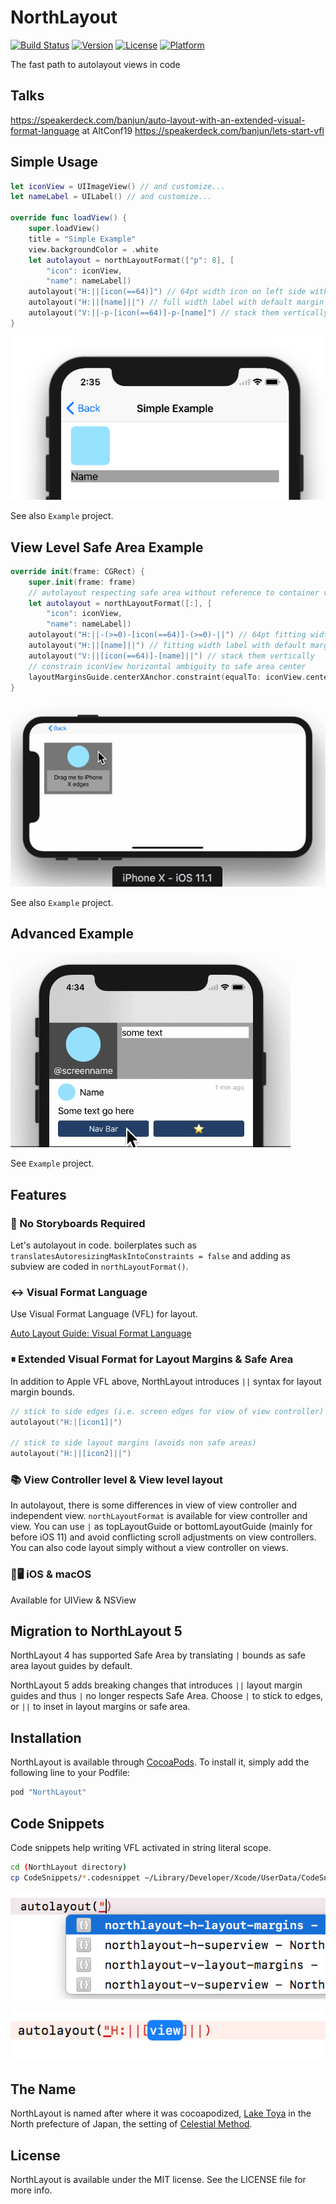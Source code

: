 # NorthLayout

[![Build Status](https://app.bitrise.io/app/099ef6919e27d42e/status.svg?token=Xj3O0yJCDOX-ynxtFTyJGg)](https://app.bitrise.io/app/099ef6919e27d42e)
[![Version](https://img.shields.io/cocoapods/v/NorthLayout.svg?style=flat)](http://cocoapods.org/pods/NorthLayout)
[![License](https://img.shields.io/cocoapods/l/NorthLayout.svg?style=flat)](http://cocoapods.org/pods/NorthLayout)
[![Platform](https://img.shields.io/cocoapods/p/NorthLayout.svg?style=flat)](http://cocoapods.org/pods/NorthLayout)

The fast path to autolayout views in code

## Talks

<https://speakerdeck.com/banjun/auto-layout-with-an-extended-visual-format-language> at AltConf19
<https://speakerdeck.com/banjun/lets-start-vfl>

## Simple Usage

```swift
let iconView = UIImageView() // and customize...
let nameLabel = UILabel() // and customize...

override func loadView() {
    super.loadView()
    title = "Simple Example"
    view.backgroundColor = .white
    let autolayout = northLayoutFormat(["p": 8], [
        "icon": iconView,
        "name": nameLabel])
    autolayout("H:||[icon(==64)]") // 64pt width icon on left side with default margin
    autolayout("H:||[name]||") // full width label with default margin
    autolayout("V:||-p-[icon(==64)]-p-[name]") // stack them vertically
}
```

![](misc/ios-example.png)

See also `Example` project.

## View Level Safe Area Example

```swift
override init(frame: CGRect) {
    super.init(frame: frame)
    // autolayout respecting safe area without reference to container view controller
    let autolayout = northLayoutFormat([:], [
        "icon": iconView,
        "name": nameLabel])
    autolayout("H:||-(>=0)-[icon(==64)]-(>=0)-||") // 64pt fitting width icon with default margin
    autolayout("H:||[name]||") // fitting width label with default margin
    autolayout("V:||[icon(==64)]-[name]||") // stack them vertically
    // constrain iconView horizontal ambiguity to safe area center
    layoutMarginsGuide.centerXAnchor.constraint(equalTo: iconView.centerXAnchor).isActive = true
}
```

![](misc/northlayout-viewlevel-safearea-example.gif)

See also `Example` project.

## Advanced Example

![](misc/northlayout-advanced-example.gif)

See `Example` project.

## Features

### 📜 No Storyboards Required

Let's autolayout in code. boilerplates such as `translatesAutoresizingMaskIntoConstraints = false` and adding as subview are coded in `northLayoutFormat()`.

### ↔️ Visual Format Language

Use Visual Format Language (VFL) for layout.

[Auto Layout Guide: Visual Format Language](https://developer.apple.com/library/content/documentation/UserExperience/Conceptual/AutolayoutPG/VisualFormatLanguage.html)

### ⏸ Extended Visual Format for Layout Margins & Safe Area

In addition to Apple VFL above, NorthLayout introduces `||` syntax for layout margin bounds.

```swift
// stick to side edges (i.e. screen edges for view of view controller)
autolayout("H:|[icon1]|")

// stick to side layout margins (avoids non safe areas)
autolayout("H:||[icon2]||")
```

### 📚 View Controller level & View level layout

In autolayout, there is some differences in view of view controller and independent view. `northLayoutFormat` is available for view controller and view.
You can use `|` as topLayoutGuide or bottomLayoutGuide (mainly for before iOS 11) and avoid conflicting scroll adjustments on view controllers.
You can also code layout simply without a view controller on views.

### 📱🖥 iOS & macOS

Available for UIView & NSView

## Migration to NorthLayout 5

NorthLayout 4 has supported Safe Area by translating `|` bounds as safe area layout guides by default.

NorthLayout 5 adds breaking changes that introduces `||` layout margin guides and thus `|` no longer respects Safe Area.
Choose `|` to stick to edges, or `||` to inset in layout margins or safe area.

## Installation

NorthLayout is available through [CocoaPods](http://cocoapods.org). To install
it, simply add the following line to your Podfile:

```ruby
pod "NorthLayout"
```

## Code Snippets

Code snippets help writing VFL activated in string literal scope.

```bash
cd (NorthLayout directory)
cp CodeSnippets/*.codesnippet ~/Library/Developer/Xcode/UserData/CodeSnippets/
```

![](misc/codesnippets-1.png)

![](misc/codesnippets-2.png)

## The Name

NorthLayout is named after where it was cocoapodized, [Lake Toya](http://en.wikipedia.org/wiki/Lake_Tōya) in the North prefecture of Japan, the setting of [Celestial Method](http://en.wikipedia.org/wiki/Celestial_Method).

## License

NorthLayout is available under the MIT license. See the LICENSE file for more info.

